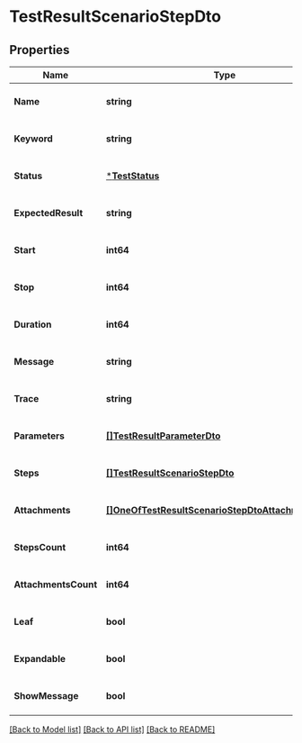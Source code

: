 # TestResultScenarioStepDto

## Properties
Name | Type | Description | Notes
------------ | ------------- | ------------- | -------------
**Name** | **string** |  | [optional] [default to null]
**Keyword** | **string** |  | [optional] [default to null]
**Status** | [***TestStatus**](TestStatus.md) |  | [optional] [default to null]
**ExpectedResult** | **string** |  | [optional] [default to null]
**Start** | **int64** |  | [optional] [default to null]
**Stop** | **int64** |  | [optional] [default to null]
**Duration** | **int64** |  | [optional] [default to null]
**Message** | **string** |  | [optional] [default to null]
**Trace** | **string** |  | [optional] [default to null]
**Parameters** | [**[]TestResultParameterDto**](TestResultParameterDto.md) |  | [optional] [default to null]
**Steps** | [**[]TestResultScenarioStepDto**](TestResultScenarioStepDto.md) |  | [optional] [default to null]
**Attachments** | [**[]OneOfTestResultScenarioStepDtoAttachmentsItems**](.md) |  | [optional] [default to null]
**StepsCount** | **int64** |  | [optional] [default to null]
**AttachmentsCount** | **int64** |  | [optional] [default to null]
**Leaf** | **bool** |  | [optional] [default to null]
**Expandable** | **bool** |  | [optional] [default to null]
**ShowMessage** | **bool** |  | [optional] [default to null]

[[Back to Model list]](../README.md#documentation-for-models) [[Back to API list]](../README.md#documentation-for-api-endpoints) [[Back to README]](../README.md)

